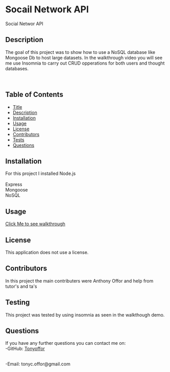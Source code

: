 # Socail Network API

Social Networ API<br />


  ## Description
  The goal of this project was to show how to use a NoSQL database like Mongoose Db to host large datasets. In the walkthrough video you will see me use Insomnia to carry out CRUD opperations for both users and thought databases.




   <br />
 
  ## Table of Contents
  - [Title](#title)
  - [Description](#description)
  - [Installation](#installation)
  - [Usage](#usage)
  - [License](#license)
  - [Contributors](#contributors)
  - [Tests](#tests)
  - [Questions](#questions)

  ## Installation
For this project I installed Node.js <br>  <br> Express <br> Mongoose <br> NoSQL

## Usage


[Click Me to see walkthrough](https://drive.google.com/file/d/1CYZt-hTumqCePy3-ZoHp9-I6NWdDnD_R/view)  <br />
## License

This application does not use a license.


## Contributors
In this project the main contributers were Anthony Offor and help from tutor's and ta's

## Testing
This project was tested by using insomnia as seen in the walkthough demo.

## Questions
If you have any further questions you can contact me on:<br />
  -GitHub: [Tonyoffor](https://github.com/Tonyoffor)<br />
 
<br />
  -Email: tonyc.offor@gmail.com<br /><br />
  